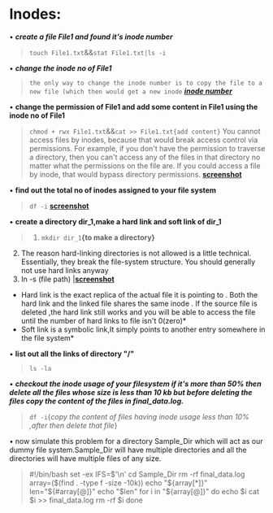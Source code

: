 # Inodes:
• ***create a file File1 and found it's inode number***
>`touch File1.txt`&&`stat File1.txt|ls -i`

• *****_change the inode no of File1_*****
>`the only way to change the inode number is to copy the file to a new file (which then would get a new inode`
[***inode number***](https://github.com/devgupta6762/linux/blob/fe2c9ef5cedb9221b1986c554e3ca0ac08d4f584/images/image1.png.png)


• ****change the permission of File1 and add some content in File1 using the inode no of File1****
>`chmod + rwx File1.txt`&&`cat >> File1.txt{add content}`
You cannot access files by inodes, because that would break access control via permissions. For example, if you don't have the permission to traverse a directory, then you can't access any of the files in that directory no matter what the permissions on the file are. If you could access a file by inode, that would bypass directory permissions.
[****screenshot****](https://github.com/devgupta6762/linux/blob/bash/images/permissiion.png)

• ****find out the total no of inodes assigned to your file system****
>`df -i`
[****screenshot****](https://github.com/devgupta6762/linux/blob/bash/images/total_inodes.png)

• ****create a directory dir_1,make a hard link and soft link of dir_1****
>1. `mkdir dir_1`****{to make a directory}****
2. The reason hard-linking directories is not allowed is a little technical. Essentially, they break the file-system structure. You should generally not use hard links anyway
3. ln -s (file path) |[****screenshot****](https://github.com/devgupta6762/linux/blob/bash/images/softlink.png)

* Hard link is the exact replica of the actual file it is pointing to . Both the hard link and the linked file shares the same inode . If the source file is deleted ,the hard link still works and you will be able to access the file until the number of hard links to file isn't 0(zero)*
 * Soft link is a symbolic link,It simply points to another entry somewhere in the file system*

• ****list out all the links of directory "/"****
>`ls -la`

• *****checkout the inode usage of your filesystem if it's more than 50% then delete all the files whose size is less than 10 kb but before deleting the files copy the content of the files in final_data.log.*****
>`df -i`{*copy the content of files having inode usage less than 10% ,after then delete that file*}

• now simulate this problem for a directory Sample_Dir which will act as our dummy file system.Sample_Dir will have multiple directories and all the directories will have multiple files of any size.

>#!/bin/bash
 set -ex
 IFS=$'\n'
 cd Sample_Dir
 rm -rf final_data.log
 array=($(find . -type f -size -10k))
 echo "${array[*]}"
 len="${#array[@]}"
 echo "$len"
 for i in "${array[@]}"
 do
    echo $i
    cat $i >> final_data.log
    rm -rf $i
 done
